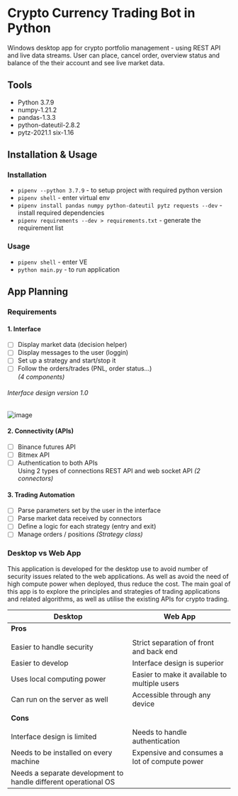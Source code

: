 # Crypto Currency Trading Bot in Python

Windows desktop app for crypto portfolio management - using REST API and live data streams. User can place, cancel order, overview status and balance of the their account and see live market data.

## Tools

- Python 3.7.9
- numpy-1.21.2
- pandas-1.3.3
- python-dateutil-2.8.2
- pytz-2021.1 six-1.16

## Installation & Usage

### Installation

- `pipenv --python 3.7.9` - to setup project with required python version
- `pipenv shell` - enter virtual env
- `pipenv install pandas numpy python-dateutil pytz requests --dev` - install required dependencies
- `pipenv requirements --dev > requirements.txt` - generate the requirement list

### Usage

- `pipenv shell` - enter VE
- `python main.py` - to run application

## App Planning

### Requirements

#### 1. Interface

- [ ] Display market data (decision helper)
- [ ] Display messages to the user (loggin)
- [ ] Set up a strategy and start/stop it
- [ ] Follow the orders/trades (PNL, order status...)  
       _(4 components)_

###### Interface design version 1.0

![image](https://user-images.githubusercontent.com/47504179/132955706-689fcb33-f217-4981-b26a-c453a8cf3f54.png)

#### 2. Connectivity (APIs)

- [ ] Binance futures API
- [ ] Bitmex API
- [ ] Authentication to both APIs  
       Using 2 types of connections REST API and web socket API
      _(2 connectors)_

#### 3. Trading Automation

- [ ] Parse parameters set by the user in the interface
- [ ] Parse market data received by connectors
- [ ] Define a logic for each strategy (entry and exit)
- [ ] Manage orders / positions
      _(Strategy class)_

### Desktop vs Web App

This application is developed for the desktop use to avoid number of security issues related to the web applications. As well as avoid the need of high compute power when deployed, thus reduce the cost. The main goal of this app is to explore the principles and strategies of trading applications and related algorithms, as well as utilise the existing APIs for crypto trading.

| Desktop                                                         | Web App                                       |
| --------------------------------------------------------------- | --------------------------------------------- |
| **Pros**                                                        |
|                                                                 |
| Easier to handle security                                       | Strict separation of front and back end       |
| Easier to develop                                               | Interface design is superior                  |
| Uses local computing power                                      | Easier to make it available to multiple users |
| Can run on the server as well                                   | Accessible through any device                 |
|                                                                 |
| **Cons**                                                        |
|                                                                 |
| Interface design is limited                                     | Needs to handle authentication                |
| Needs to be installed on every machine                          | Expensive and consumes a lot of compute power |
| Needs a separate development to handle different operational OS |
